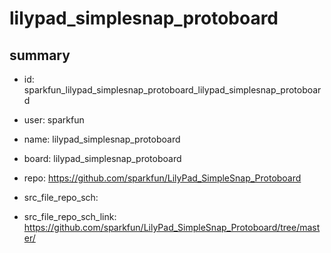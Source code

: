 # lilypad_simplesnap_protoboard
 
## summary 
* id: sparkfun_lilypad_simplesnap_protoboard_lilypad_simplesnap_protoboard
* user: sparkfun
* name: lilypad_simplesnap_protoboard
* board: lilypad_simplesnap_protoboard
* repo: https://github.com/sparkfun/LilyPad_SimpleSnap_Protoboard



* src_file_repo_sch: 
* src_file_repo_sch_link: https://github.com/sparkfun/LilyPad_SimpleSnap_Protoboard/tree/master/




